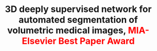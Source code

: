 ---
title: "3D deeply supervised network for automated segmentation of volumetric medical images, <font color=red>MIA-Elsevier Best Paper Award</font>"
authors: "Qi Dou, Lequan Yu, Hao Chen, Yueming Jin, Xin Yang, Jing Qin, Pheng-Ann Heng" 
pub_date: "2017-10-08"
image: "/static/img/pub/2017_3ddsn.png" 
doi: "10.1016/j.media.2017.05.001"
journal: 
  - name: "Medical Image Analysis" 
    url: "https://www.sciencedirect.com/science/article/pii/S1361841517300725"
---